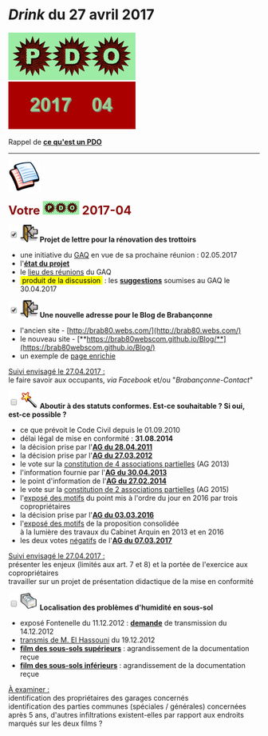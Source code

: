 # *Drink* du 27 avril 2017

![](PDO.png) ![](2017-04.gif)

Rappel de [**ce qu'est un PDO**](https://brab80webscom.github.io/facebookfeeds/Drink_20170330/PDO_definition.html)

---

![](pages.png)

<b><font size="5" color="#8A0808">Votre <img src="PDO_small.png"> 2017-04</font></b>

![](plein.png) ![](ForUs.png) **Projet de lettre pour la rénovation des trottoirs**  
* une initiative du [GAQ](http://www.gaq.be/) en vue de sa prochaine réunion : 02.05.2017  
* l'[**état du projet**](http://www.gaq.be/2017/04/mobilite-rue-du-noyer/)  
* le [lieu des réunions](Lieu_reunion_GAQ.png) du GAQ  
* <mark>&nbsp;produit de la discussion&nbsp;</mark> : les [**suggestions**](Suggestions_GAQ.pdf) soumises au GAQ le 30.04.2017  


![](plein.png) ![](ForUs.png) **Une nouvelle adresse pour le Blog de Brabançonne**  
* l'ancien site - [http://brab80.webs.com/](http://brab80.webs.com/)  
* le nouveau site - [**https://brab80webscom.github.io/Blog/**](https://brab80webscom.github.io/Blog/)  
* un exemple de [page enrichie](https://brab80webscom.github.io/Blog/20170227.html)

<u>Suivi envisagé le 27.04.2017 :</u>  
le faire savoir aux occupants, *via Facebook* et/ou "*Brabançonne-Contact*"

![](vide.png) ![](itemAG.png) **Aboutir à des statuts conformes. Est-ce souhaitable ? Si oui, est-ce possible ?**  
* ce que prévoit le Code Civil depuis le 01.09.2010  
* délai légal de mise en conformité : **31.08.2014**  
* la décision prise par l'[**AG du 28.04.2011**](AG_2011.png)
* la décision prise par l'[**AG du 27.03.2012**](AG_2012.png)
* le vote sur la [constitution de 4 associations partielles](vote_4AG_2013.pdf) (AG 2013)
* l'information fournie par l'[**AG du 30.04.2013**](AG_2013.png)
* le point d'information de l'[**AG du 27.02.2014**](AG_2014.png)
* le vote sur la [constitution de 2 associations partielles](vote_2AG_2015.png) (AG 2015)
* l'[exposé des motifs](https://padlet-uploads.storage.googleapis.com/94416655/cb660c1731640060d06a5b4c618a5364748ebacf/5b6474a78fab2534b5ae9f18863bf492.pdf) du point mis à l'ordre du jour en 2016 par trois copropriétaires
* la décision prise par l'[**AG du 03.03.2016**](AG_2016.png)
* l'[exposé des motifs](Expose_motifs_2017.pdf) de la proposition consolidée<br>à la lumière des travaux du Cabinet Arquin en 2013 et en 2016
* les deux votes <u>négatifs</u> de l'[**AG du 07.03.2017**](AG_2017.png)

<u>Suivi envisagé le 27.04.2017 :</u>  
présenter les enjeux (limités aux art. 7 et 8) et la portée de l'exercice aux copropriétaires  
travailler sur un projet de présentation didactique de la mise en conformité 

![](vide.png) ![](newPDOfile.png) **Localisation des problèmes d'humidité en sous-sol**  

* exposé Fontenelle du 11.12.2012 : [**demande**](Mail_20121214.png) de transmission du 14.12.2012
* [transmis de M. El Hassouni](Mail_20121219.png) du 19.12.2012
* [**film des sous-sols supérieurs**](https://od.lk/d/NDlfODA4MjM0Xw/SUP_Transmis_El_Hassouni_20121219.mp4) : agrandissement de la documentation reçue
* [**film des sous-sols inférieurs**](https://od.lk/d/NDlfODA4MjMzXw/INF_Transmis_El_Hassouni_20121219.mp4) : agrandissement de la documentation reçue

<u>&Agrave; examiner :</u>  
identification des propriétaires des garages concernés  
identification des parties communes (spéciales / générales) concernées  
après 5 ans, d'autres infiltrations existent-elles par rapport aux endroits marqués sur les deux films ?





